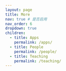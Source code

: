 ```yaml
---
layout: page
title: More
nav: true # 是否启用
nav_order: 6
dropdown: true
children:
  - title: Apps
    permalink: /apps/
  - title: People
    permalink: /people/
  - title: Teaching
    permalink: /teaching/
---
```

